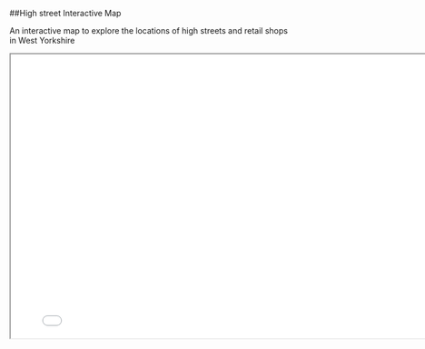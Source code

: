##High street Interactive Map

An interactive map to explore the locations of high streets and retail shops in West Yorkshire

<iframe src="interactive_clust.html" height="500" width="800"></iframe>
